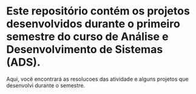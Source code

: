 # Este repositório contém os projetos desenvolvidos durante o primeiro semestre do curso de Análise e Desenvolvimento de Sistemas (ADS). 
Aqui, você encontrará as resolucoes das atividade e alguns projetos que desenvolvi durante o semestre.

